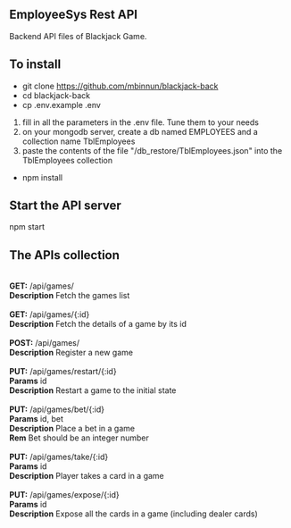 ## EmployeeSys Rest API

Backend API files of Blackjack Game.

## To install

- git clone https://github.com/mbinnun/blackjack-back
- cd blackjack-back
- cp .env.example .env

1. fill in all the parameters in the .env file. Tune them to your needs
2. on your mongodb server, create a db named EMPLOYEES and a collection name TblEmployees
3. paste the contents of the file "/db_restore/TblEmployees.json" into the TblEmployees collection

- npm install

## Start the API server

npm start

## The APIs collection

<br>**GET:** /api/games/
<br>**Description** Fetch the games list
<br>
<br>**GET:** /api/games/{:id}
<br>**Description** Fetch the details of a game by its id
<br>
<br>**POST:** /api/games/
<br>**Description** Register a new game
<br>
<br>**PUT:** /api/games/restart/{:id}
<br>**Params** id
<br>**Description** Restart a game to the initial state
<br>
<br>**PUT:** /api/games/bet/{:id}
<br>**Params** id, bet
<br>**Description** Place a bet in a game
<br>**Rem** Bet should be an integer number
<br>
<br>**PUT:** /api/games/take/{:id}
<br>**Params** id
<br>**Description** Player takes a card in a game
<br>
<br>**PUT:** /api/games/expose/{:id}
<br>**Params** id
<br>**Description** Expose all the cards in a game (including dealer cards)
